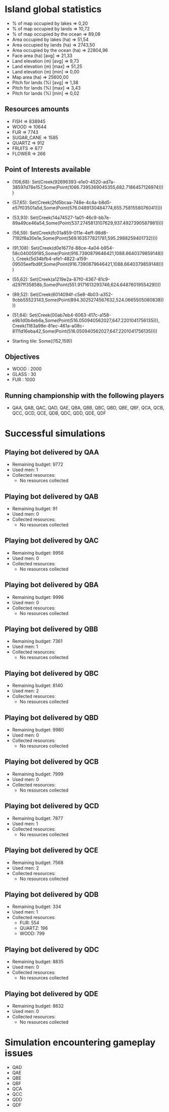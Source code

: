 # Island global statistics
  - % of map occupied by lakes      => 0,20
  - % of map occupied by lands      => 10,72
  - % of map occupied by the ocean  => 89,08
  - Area occupied by lakes (ha)     => 51,54
  - Area occupied by lands (ha)     => 2743,50
  - Area occupied by the ocean (ha) => 22804,96
  - Face area (ha) [avg]            => 21,33
  - Land elevation (m) [avg]        => 9,73
  - Land elevation (m) [max]        => 51,25
  - Land elevation (m) [min]        => 0,00
  - Map area (ha)                   => 25600,00
  - Pitch for lands (%) [avg]       => 1,38
  - Pitch for lands (%) [max]       => 3,43
  - Pitch for lands (%) [min]       => 0,02

## Resources amounts
  - FISH       => 838945
  - WOOD       => 10644
  - FUR        => 7743
  - SUGAR_CANE => 1585
  - QUARTZ     => 912
  - FRUITS     => 677
  - FLOWER     => 266

## Point of Interests available
  - (106,68): Set(Creek(92696393-e1e0-4520-ad7a-38597d78e157,Some(Point(1066.7395369045355,682.7186457126974))))
  - (57,65): Set(Creek(2fd5bcaa-748e-4c4a-b8d5-e57f03501a5d,Some(Point(576.0489130484774,655.7581558076041))))
  - (53,93): Set(Creek(14a74527-1a01-46c9-bb7e-89a49ce46a54,Some(Point(537.2745813107629,937.4927390587981))))
  - (56,59): Set(Creek(fc01a859-011e-4eff-98d8-7192f8a30e1e,Some(Point(569.163577821781,595.2988259401732))))
  - (91,108): Set(Creek(d0e1677d-88ce-4a04-b954-58c040059185,Some(Point(916.7390879646421,1088.6640379859148))), Creek(5d34bfb4-efe1-4822-a159-09505eefbd8f,Some(Point(916.7390879646421,1088.6640379859148))))
  - (55,62): Set(Creek(a1219e2a-87f0-4367-81c9-d297ff35858b,Some(Point(551.9171613293746,624.6487601955429))))
  - (89,52): Set(Creek(6014094f-c5e8-4b03-a352-9cbb55523143,Some(Point(894.3025274567632,524.0665505080838))))
  - (51,64): Set(Creek(00ab7eb4-6063-417c-a158-e9b1d0b4eb6a,Some(Point(516.050940562027,647.2201041756135))), Creek(1183a98e-81ec-461a-a08c-8111d16eba42,Some(Point(516.050940562027,647.2201041756135))))

  - Starting tile: Some((152,159))

## Objectives
  - WOOD      : 2000
  - GLASS     : 30
  - FUR       : 1000

## Running championship with the following players
  - QAA, QAB, QAC, QAD, QAE, QBA, QBB, QBC, QBD, QBE, QBF, QCA, QCB, QCC, QCD, QCE, QDB, QDC, QDD, QDE, QDF

# Successful simulations

## Playing bot delivered by QAA
  - Remaining budget: 9772
  - Used men: 1
  - Collected resources:
    - No resources collected

## Playing bot delivered by QAB
  - Remaining budget: 91
  - Used men: 0
  - Collected resources:
    - No resources collected

## Playing bot delivered by QAC
  - Remaining budget: 9956
  - Used men: 0
  - Collected resources:
    - No resources collected

## Playing bot delivered by QBA
  - Remaining budget: 9996
  - Used men: 0
  - Collected resources:
    - No resources collected

## Playing bot delivered by QBB
  - Remaining budget: 7361
  - Used men: 1
  - Collected resources:
    - No resources collected

## Playing bot delivered by QBC
  - Remaining budget: 8140
  - Used men: 2
  - Collected resources:
    - No resources collected

## Playing bot delivered by QBD
  - Remaining budget: 9980
  - Used men: 0
  - Collected resources:
    - No resources collected

## Playing bot delivered by QCB
  - Remaining budget: 7999
  - Used men: 0
  - Collected resources:
    - No resources collected

## Playing bot delivered by QCD
  - Remaining budget: 7877
  - Used men: 1
  - Collected resources:
    - No resources collected

## Playing bot delivered by QCE
  - Remaining budget: 7568
  - Used men: 2
  - Collected resources:
    - No resources collected

## Playing bot delivered by QDB
  - Remaining budget: 334
  - Used men: 1
  - Collected resources:
    - FUR: 554
    - QUARTZ: 196
    - WOOD: 799

## Playing bot delivered by QDC
  - Remaining budget: 8835
  - Used men: 0
  - Collected resources:
    - No resources collected

## Playing bot delivered by QDE
  - Remaining budget: 8632
  - Used men: 0
  - Collected resources:
    - No resources collected

# Simulation encountering gameplay issues 

  - QAD
  - QAE
  - QBE
  - QBF
  - QCA
  - QCC
  - QDD
  - QDF
